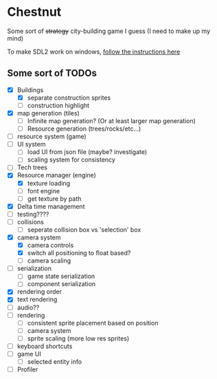 # Chestnut

Some sort of ~~strategy~~ city-building game I guess (I need to make up my mind)

To make SDL2 work on windows, [follow the instructions here](https://github.com/Rust-SDL2/rust-sdl2#windows-msvc)

## Some sort of TODOs

- [x] Buildings
  - [x] separate construction sprites
  - [ ] construction highlight
- [x] map generation (tiles)
  - [ ] Infinite map generation? (Or at least larger map generation)
  - [ ] Resource generation (trees/rocks/etc...)
- [ ] resource system (game)
- [ ] UI system
  - [ ] load UI from json file (maybe? investigate)
  - [ ] scaling system for consistency
- [ ] Tech trees
- [x] Resource manager (engine)
  - [x] texture loading
  - [ ] font engine
  - [ ] get texture by path
- [x] Delta time management
- [ ] testing????
- [ ] collisions
  - [ ] seperate collision box vs 'selection' box
- [x] camera system
  - [x] camera controls
  - [x] switch all positioning to float based?
  - [ ] camera scaling
- [ ] serialization
  - [ ] game state serialization
  - [ ] component serialization
- [x] rendering order
- [x] text rendering
- [ ] audio??
- [ ] rendering
  - [ ] consistent sprite placement based on position
  - [ ] camera system
  - [ ] sprite scaling (more low res sprites)
- [ ] keyboard shortcuts
- [ ] game UI
  - [ ] selected entity info
- [ ] Profiler